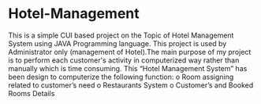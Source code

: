 # Hotel-Management
This is a simple CUI based project on the Topic of Hotel Management System using JAVA Programming language. This project is used by Administrator only (management of Hotel).The main purpose of my project is to perform each customer's activity in computerized way rather than manually which is time consuming.
This “Hotel Management System” has been design to computerize the following function:
 o Room assigning related to customer’s need
 o Restaurants System 
 o Customer’s and Booked Rooms Details
